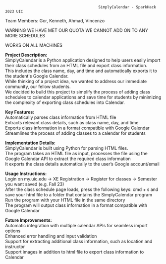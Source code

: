                                               SimplyCalendar - SparkHack 2023 UIC

Team Members:
Gor,
Kenneth,
Ahmad,
Vincenzo

WARNING WE HAVE MET OUR QUOTA WE CANNOT ADD ON TO ANY MORE SCHEDULES

WORKS ON ALL MACHINES

<b>Project Description:</b> <br/>
SimplyCalendar is a Python application designed to help users easily import their class schedules from an HTML file and export class information.<br/> 
This includes the class name, day, and time and automatically exports it to the student's Google Calendar.<br/> 
While thinking of a project idea, we wanted to address our immediate community, our fellow students.<br/>
We decided to build this project to simplify the process of adding class schedules to calendar applications and save time for students by minimizing the complexity of exporting class schedules into Calendar.<br/>

<b>Key Features:</b> <br />
Automatically parses class information from HTML file<br/>
Extracts relevant class details, such as class name, day, and time<br/>
Exports class information in a format compatible with Google Calendar<br/>
Streamlines the process of adding classes to a calendar for students<br/>

<b>Implementation Details:</b> <br />
SimplyCalendar is built using Python for parsing HTML files. <br/>
The program takes an HTML file as input, processes the file using the Google Calendar API to extract the required class information<br/>
It exports the class details automatically to the user’s Google account/email<br/>

<b>Usage Instructions:</b> <br />
Login on my.uic.edu -> XE Registration -> Register for classes -> Semester you want saved (e.g. Fall 23)<br/>
After the class schedule page loads, press the following keys: cmd + s and save your html file to a folder that contains the SimplyCalendar program<br/>
Run the program with your HTML file in the same directory<br/>
The program will output class information in a format compatible with Google Calendar<br/>

<b>Future Improvements:</b> <br />
Automatic integration with multiple calendar APIs for seamless import options<br/>
Enhanced error handling and input validation<br/>
Support for extracting additional class information, such as location and instructor<br/>
Support images in addition to html file to export class information to Calendar<br/>
